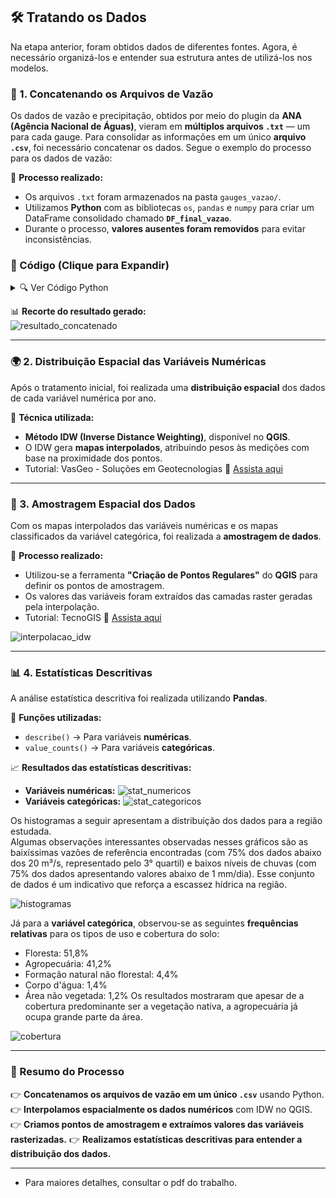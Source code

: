 ## 🛠️ Tratando os Dados

Na etapa anterior, foram obtidos dados de diferentes fontes. Agora, é necessário organizá-los e entender sua estrutura antes de utilizá-los nos modelos.

### 📌 1. Concatenando os Arquivos de Vazão
Os dados de vazão e precipitação, obtidos por meio do plugin da **ANA (Agência Nacional de Águas)**, vieram em **múltiplos arquivos `.txt`** — um para cada gauge. Para consolidar as informações em um único **arquivo `.csv`**, foi necessário concatenar os dados. Segue o exemplo do processo para os dados de vazão:

🔹 **Processo realizado:**
- Os arquivos `.txt` foram armazenados na pasta `gauges_vazao/`.
- Utilizamos **Python** com as bibliotecas `os`, `pandas` e `numpy` para criar um DataFrame consolidado chamado **`DF_final_vazao`**.
- Durante o processo, **valores ausentes foram removidos** para evitar inconsistências.

### **📝 Código (Clique para Expandir)**
<details>
  <summary>🔍 Ver Código Python</summary>

  ```python
  import os
  import pandas as pd
  import numpy as np

  # Caminho para a pasta contendo os arquivos TXT
  caminho_gauge_vazao = 'caminho da pasta gauges_vazao'

  # Lista para armazenar os DataFrames de cada arquivo
  dfs_vazao = []

  # Itera sobre todos os arquivos na pasta
  for arquivo_vazao in os.listdir(caminho_gauge_vazao):
      if arquivo_vazao.endswith('.txt'):
          # Lê o arquivo e cria um DataFrame
          caminho_arquivo_vazao = os.path.join(caminho_gauge_vazao, arquivo_vazao)
          DF_vazao = pd.read_csv(
              caminho_arquivo_vazao, delim_whitespace=True, header=None, encoding='latin-1')  
          
          # Adiciona uma coluna com o nome do arquivo
          DF_vazao['CD_estacao'] = arquivo_vazao
          dfs_vazao.append(DF_vazao)

  # Concatena os DataFrames em partes menores
  tamanho_parte = 30  # ajuste conforme necessário
  partes = [pd.concat(dfs_vazao[i:i+tamanho_parte], ignore_index=True) 
            for i in range(0, len(dfs_vazao), tamanho_parte)]

  # Concatena as partes para obter o DataFrame final
  DF_final_vazao = pd.concat(partes, ignore_index=True)

  # Renomear as colunas
  DF_final_vazao = DF_final_vazao.rename(columns={0: 'dia', 1: 'mes', 2:'ano', 3:'vazao_diaria'})

  # Remove o termo ".txt" da coluna 'CD_estacao'
  DF_final_vazao['CD_estacao'] = DF_final_vazao['CD_estacao'].str.replace('.txt', '')

  # Converte a coluna 'vazao_diaria' para numérica e trata valores negativos como NaN
  DF_final_vazao['vazao_diaria'] = pd.to_numeric(DF_final_vazao['vazao_diaria'], errors='coerce')
  DF_final_vazao['vazao_diaria'] = np.where(DF_final_vazao['vazao_diaria'] < 0, np.nan, 
                                             DF_final_vazao['vazao_diaria'])

  # Remove linhas com valores NaN
  DF_final_vazao = DF_final_vazao.dropna()

  # Salva em CSV
  DF_final_vazao.to_csv('DF_vazao.csv', index=False)
  ```

</details>


📊 **Recorte do resultado gerado:**  
![resultado_concatenado](https://github.com/user-attachments/assets/98895d11-6874-405a-8073-f5f01b8429ff)

---

### 🌍 2. Distribuição Espacial das Variáveis Numéricas
Após o tratamento inicial, foi realizada uma **distribuição espacial** dos dados de cada variável numérica por ano.

🔹 **Técnica utilizada:**
- **Método IDW (Inverse Distance Weighting)**, disponível no **QGIS**.
- O IDW gera **mapas interpolados**, atribuindo pesos às medições com base na proximidade dos pontos.
- Tutorial: VasGeo - Soluções em Geotecnologias
🔗 [Assista aqui](https://www.youtube.com/watch?v=_4K5pK2On1Y)

---

### 📌 3. Amostragem Espacial dos Dados
Com os mapas interpolados das variáveis numéricas e os mapas classificados da variável categórica, foi realizada a **amostragem de dados**.

🔹 **Processo realizado:**
- Utilizou-se a ferramenta **"Criação de Pontos Regulares"** do **QGIS** para definir os pontos de amostragem.
- Os valores das variáveis foram extraídos das camadas raster geradas pela interpolação.
- Tutorial: TecnoGIS 
🔗 [Assista aqui](https://www.youtube.com/watch?v=KjjYAOZZqHM)

![interpolacao_idw](https://github.com/user-attachments/assets/8d8181db-5b58-44b7-b053-cb95ec322ae4)

---

### 📊 4. Estatísticas Descritivas
A análise estatística descritiva foi realizada utilizando **Pandas**.

🔹 **Funções utilizadas:**
- `describe()` → Para variáveis **numéricas**.
- `value_counts()` → Para variáveis **categóricas**.

📈 **Resultados das estatísticas descritivas:**
- **Variáveis numéricas:**
 ![stat_numericos](https://github.com/user-attachments/assets/58a338a3-3ca4-49c8-929a-ed726518043f)
- **Variáveis categóricas:**
![stat_categoricos](https://github.com/user-attachments/assets/5bb39556-5a77-4217-b6d7-175f3a50f2be)

Os histogramas a seguir apresentam a distribuição dos dados para a região estudada.  
Algumas observações interessantes observadas nesses gráficos são as baixíssimas vazões de referência encontradas 
(com 75% dos dados abaixo dos 20 m³/s, representado pelo 3° quartil) e baixos níveis de chuvas 
(com 75% dos dados apresentando valores abaixo de 1 mm/dia). 
Esse conjunto de dados é um indicativo que reforça a escassez hídrica na região. 

![histogramas](https://github.com/user-attachments/assets/f0a15999-bc3d-477c-8fad-e2d80a1eea55)


Já para a **variável categórica**, observou-se as seguintes **frequências relativas** para os tipos de uso e cobertura do solo:
- Floresta: 51,8%
- Agropecuária: 41,2%
- Formação natural não florestal: 4,4%
- Corpo d'água: 1,4%
- Área não vegetada: 1,2%
Os resultados mostraram que apesar de a cobertura predominante ser a vegetação nativa,
a agropecuária já ocupa grande parte da área.

![cobertura](https://github.com/user-attachments/assets/96f6363b-c343-446b-9847-240c2fb733ac)

---

### 🎯 Resumo do Processo
👉 **Concatenamos os arquivos de vazão em um único `.csv`** usando Python.
👉 **Interpolamos espacialmente os dados numéricos** com IDW no QGIS.
👉 **Criamos pontos de amostragem e extraímos valores das variáveis rasterizadas.**
👉 **Realizamos estatísticas descritivas para entender a distribuição dos dados.**

---

- Para maiores detalhes, consultar o pdf do trabalho.
